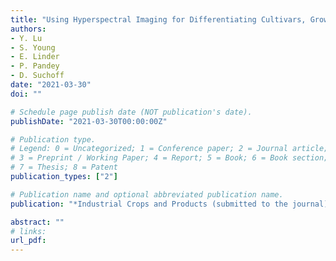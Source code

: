 ```yaml
---
title: "Using Hyperspectral Imaging for Differentiating Cultivars, Growth Stages, Flowers and Leaves of Industrial Hemp"
authors:
- Y. Lu
- S. Young
- E. Linder
- P. Pandey
- D. Suchoff
date: "2021-03-30"
doi: ""

# Schedule page publish date (NOT publication's date).
publishDate: "2021-03-30T00:00:00Z"

# Publication type.
# Legend: 0 = Uncategorized; 1 = Conference paper; 2 = Journal article;
# 3 = Preprint / Working Paper; 4 = Report; 5 = Book; 6 = Book section;
# 7 = Thesis; 8 = Patent
publication_types: ["2"]

# Publication name and optional abbreviated publication name.
publication: "*Industrial Crops and Products (submitted to the journal)*"

abstract: ""
# links:
url_pdf: 
---
```

